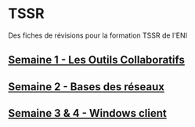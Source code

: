 # TSSR  
Des fiches de révisions pour la formation TSSR de l'ENI
## [Semaine 1 - Les Outils Collaboratifs](https://github.com/Addleo/TSSR/tree/S01-Outils_collaboratifs)  
  
## [Semaine 2 - Bases des réseaux](https://github.com/Addleo/TSSR/tree/S02-Bases_des_r%C3%A9seaux)  

## [Semaine 3 & 4 - Windows client](https://github.com/Addleo/TSSR/tree/S03%264-Windows_client)

